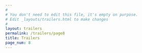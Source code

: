 ```yaml
---
#
# You don't need to edit this file, it's empty on purpose.
# Edit _layouts/trailers.html to make changes
#
layout: trailers
permalink: /trailers/page8
title: Trailers
page_num: 8
---
```

